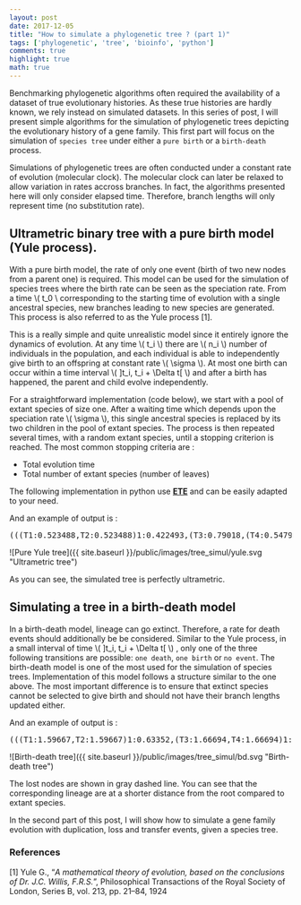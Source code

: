 ```yaml
---
layout: post
date: 2017-12-05
title: "How to simulate a phylogenetic tree ? (part 1)"
tags: ['phylogenetic', 'tree', 'bioinfo', 'python']
comments: true
highlight: true
math: true
---
```



<script type="text/javascript" src="https://cdnjs.cloudflare.com/ajax/libs/gist-embed/2.4/gist-embed.min.js"></script>

Benchmarking phylogenetic algorithms often required the availability of a dataset of true evolutionary histories. As these true histories are hardly known, we rely instead on simulated datasets. In this series of post, I will present simple algorithms for the simulation of phylogenetic trees depicting the evolutionary history of a gene family. This first part will focus on the simulation of `species tree` under either a `pure birth` or a `birth-death` process.

<!--more-->

Simulations of phylogenetic trees are often conducted under a constant rate of evolution (molecular clock). The molecular clock can later be relaxed to allow variation in rates accross branches. In fact, the algorithms presented here will only consider elapsed time. Therefore, branch lengths will only represent time (no substitution rate). 

## Ultrametric binary tree with a pure birth model (Yule process).

With a pure birth model, the rate of only one event (birth of two new nodes from a parent one) is required. This model can be used for the simulation of species trees where the birth rate can be seen as the speciation rate. From a time \\( t_0 \\ corresponding to the starting time of evolution with a single ancestral species, new branches leading to new species are generated. This process is also referred to as the Yule process [1]. 

This is a really simple and quite unrealistic model since it entirely ignore the dynamics of evolution. At any time \\( t_i \\) there are \\( n_i \\) number of individuals in the population, and each individual is able to independently give birth to an offspring at constant rate \\( \sigma \\). At most one birth can occur within a time interval  \\( ]t_i, t_i + \Delta t[ \\) and after a birth has happened, the parent and child evolve independently.

<div id="yule-process">
</div>

For a straightforward implementation (code below), we start with a pool of extant species of size one. After a waiting time which depends upon the speciation rate \\( \sigma \\), this single ancestral species is replaced by its two children in the pool of extant species. The process is then repeated several times, with a random extant species, until a stopping criterion is reached. The most common stopping criteria are : 

- Total evolution time
- Total number of extant species (number of leaves)

The following implementation in python use <strong><a href="http://etetoolkit.org">ETE</a></strong> and can be easily adapted to your need. 

<code data-gist-id="09f2b2f47713da9d465a1a7f72078fe7" data-gist-line="19-29, 71-81" data-gist-highlight-line="19" data-gist-show-spinner="true" gist-enable-cache="true"></code>


And an example of output is :

<pre>(((T1:0.523488,T2:0.523488)1:0.422493,(T3:0.79018,(T4:0.547927,T5:0.547927)1:0.242252)1:0.155801)1:0.294638,(T6:1.12469,T7:1.12469)1:0.115934);</pre>

![Pure Yule tree]({{ site.baseurl }}/public/images/tree_simul/yule.svg "Ultrametric tree")


As you can see, the simulated tree is perfectly ultrametric.

## Simulating a tree in a birth-death model

In a birth-death model, lineage can go extinct. Therefore, a rate for death events should additionally be be considered. Similar to the Yule process, in a small interval of time \\( ]t_i, t_i + \Delta t[ \\) , only one of the three following transitions are possible: `one death`, `one birth` or `no event`. 
The birth-death model is one of the most used for the simulation of species trees.  Implementation of this model follows a structure similar to the one above. The most important difference is to ensure that extinct species cannot be selected to give birth and should not have their branch lengths updated either. 

<code data-gist-id="09f2b2f47713da9d465a1a7f72078fe7" data-gist-line="84-94, 177-187" data-gist-highlight-line="84" data-gist-show-spinner="true" gist-enable-cache="true"></code>


And an example of output is :

<pre>(((T1:1.59667,T2:1.59667)1:0.63352,(T3:1.66694,T4:1.66694)1:0.563248)1:1.12677,(:1.27368,:0.239961)1:0.268062);</pre>

![Birth-death tree]({{ site.baseurl }}/public/images/tree_simul/bd.svg "Birth-death tree")

The lost nodes are shown in gray dashed line. You can see that the corresponding lineage are at a shorter distance from the root compared to extant species. 

In the second part of this post, I will show how to simulate a gene family evolution  with duplication, loss and transfer events, given a species tree. 


### References

[1] Yule G., “<em>A mathematical theory of evolution, based on the conclusions of Dr. J.C. Willis, F.R.S.</em>”, Philosophical Transactions of the Royal Society of London, Series B, vol. 213, pp. 21–84, 1924

<style type="text/css">

.node circle {
  fill: #999;
}

.node--select circle {
  fill: blue;
}

.link {
  fill: none;
  stroke: #555;
  stroke-opacity: 0.4;
  stroke-width: 1.5px;
}
</style>

<script src="http://d3js.org/d3.v4.min.js"></script>
<script type="text/javascript">

// set the dimensions and margins of the diagram
var margin = {top: 40, right: 50, bottom: 40, left: 50},
    width = 550 - margin.left - margin.right,
    height = 350 - margin.top - margin.bottom;

var sfid = 10, i = 0;
var root = {id:i, name:"root", parent:null},
    leaves = [root],
    tree = d3.cluster().size([width, height]);
    duration = 1200,
    timer = setInterval(update, duration);

var svg = d3.select("#yule-process").append("svg")
      .attr("width", width + margin.left + margin.right)
      .attr("height", height + margin.top + margin.bottom),
    g = svg.append("g")
      .attr("transform",
            "translate(" + margin.left + "," + margin.top + ")");

var nodes = d3.hierarchy(root);
    nodes = tree(nodes);

root.x0 = width /2;
root.y0 = 0

g.selectAll("circle")
    .data(tree(nodes))
  .enter().append("svg:circle")
    .attr("class", "node")
    .attr("r", 10)
    .attr("cx", x)
    .attr("cy", y);

function update() {
  if (leaves.length >= 5){
    root = {id:i, name:"root", parent:null};
    leaves = [root];
    data = [root];
    nodes = d3.hierarchy(root);
    nodes = tree(nodes);
root.x0 = width /2;
root.y0 = 0
  g.selectAll("circle").remove()

  g.selectAll("path.link").remove();

g.selectAll("circle")
    .data(tree(nodes))
  .enter().append("svg:circle")
    .attr("class", "node")
    .attr("r", 10)
    .attr("cx", x)
    .attr("cy", y);

  }
  // Add a new datum to a random parent.
  // Add a new datum to a random parent.
  var source_pos = ~~(Math.random() * leaves.length),   source = leaves[source_pos];
  
  var d1 = {id:++i, parent:source} , d2 ={parent:source, id:++i};
  
  source.children = [d1, d2]
  leaves.splice(source_pos,1);
  leaves.push(d1);
  leaves.push(d2);

  
  // Compute the new tree layout. We'll stash the old layout in the data.
  nodes = d3.hierarchy(root);
  tree(nodes)
var node = g.selectAll(".node")
    .data(nodes.descendants(), nodeId)
  
node.enter().append("svg:circle")
      .attr("class", "node")

      .attr("r", 10)
      .attr("cx", function(d) { if(d.parent) return d.parent.data.x0; else return root.x0; })
      .attr("cy", function(d) { if(d.parent) return d.parent.data.y0; else return root.y0; })
  .attr("fill", "blue")
    .transition()

      .duration(1000)
      .attr("fill", "black")
      .attr("cx", x)
      .attr("cy", y);

  node.exit().remove();

  // Transition nodes to their new position.
  node.transition()
      .duration(1000)
      .attr("cx", x)
      .attr("cy", y);

// adds each node as a group
var link = g.selectAll("path.link")
      .data(nodes.links());

  // Enter any new links at the parent's previous position.
  link.enter().insert("path", "circle")
      .attr("class", "link")
      .attr("d", function(d) {
        var o = {x: d.source.data.x0, y: d.source.data.y0};
        return diagonal(o, o);      
      })
    .transition()
      .duration(1000)
      .attr("d", function(d) { return diagonal(d.source, d.target);})

  // Transition links to their new position.
  link.transition()
      .duration(1000)
      .attr("d", function(d) { return diagonal(d.source, d.target);})

}


function diagonal(d, p) {

  return "M" + d.x + "," + d.y
         + "C" + d.x + "," + (d.y + p.y) / 2
         + " " + p.x + "," +  (d.y + p.y) / 2
         + " " + p.x + "," + p.y;
  }

function x(d) {
  return d.data.x0 = d.x;
}

function y(d) {
  return d.data.y0 = d.y;
}

function nodeId(d) {
  return d.data.id;
}


</script>